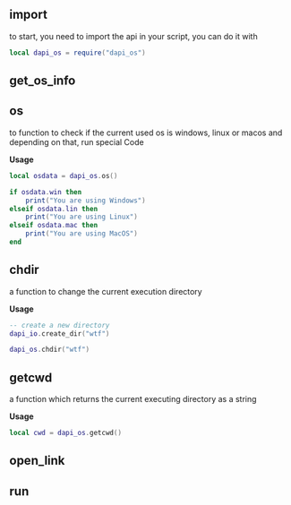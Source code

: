 ## import
to start, you need to import the api in your script, you can do it with
```lua
local dapi_os = require("dapi_os")
```

## get_os_info

## os
to function to check if the current used os is windows, linux or macos
and depending on that, run special Code

**Usage**
```lua
local osdata = dapi_os.os()

if osdata.win then
    print("You are using Windows")
elseif osdata.lin then
    print("You are using Linux")
elseif osdata.mac then
    print("You are using MacOS")
end
```

## chdir
a function to change the current execution directory

**Usage**
```lua
-- create a new directory
dapi_io.create_dir("wtf")

dapi_os.chdir("wtf")
```

## getcwd
a function which returns the current executing directory as a string

**Usage**
```lua
local cwd = dapi_os.getcwd()
```

## open_link

## run
